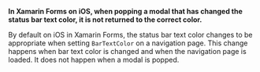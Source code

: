 **In Xamarin Forms on iOS, when popping a modal that has changed the status bar text color, it is not returned to the correct color.**

By default on iOS in Xamarin Forms, the status bar text color changes to be appropriate when setting `BarTextColor` on a 
navigation page. This change happens when bar text color is changed and when the navigation page is loaded. It does not 
happen when a modal is popped.
